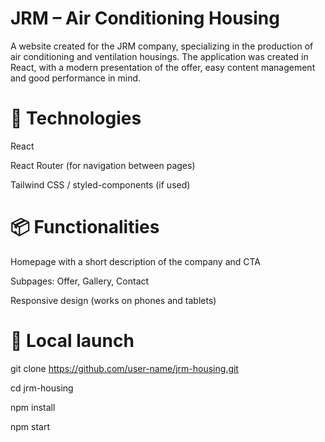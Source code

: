 # JRM – Air Conditioning Housing
A website created for the JRM company, specializing in the production of air conditioning and ventilation housings. The application was created in React, with a modern presentation of the offer, easy content management and good performance in mind.

# 🧰 Technologies
React

React Router (for navigation between pages)

Tailwind CSS / styled-components (if used)

# 📦 Functionalities
Homepage with a short description of the company and CTA

Subpages: Offer, Gallery, Contact

Responsive design (works on phones and tablets)

# 🔧 Local launch
git clone https://github.com/user-name/jrm-housing.git

cd jrm-housing

npm install

npm start


